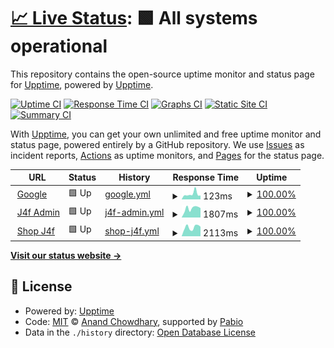 # [📈 Live Status](https://upptime.github.io/upptime): <!--live status--> **🟩 All systems operational**

This repository contains the open-source uptime monitor and status page for [Upptime](https://upptime.js.org), powered by [Upptime](https://github.com/upptime/upptime).

[![Uptime CI](https://github.com/trungtrandb/upptime/workflows/Uptime%20CI/badge.svg)](https://github.com/trungtrandb/upptime/actions?query=workflow%3A%22Uptime+CI%22)
[![Response Time CI](https://github.com/trungtrandb/upptime/workflows/Response%20Time%20CI/badge.svg)](https://github.com/trungtrandb/upptime/actions?query=workflow%3A%22Response+Time+CI%22)
[![Graphs CI](https://github.com/trungtrandb/upptime/workflows/Graphs%20CI/badge.svg)](https://github.com/trungtrandb/upptime/actions?query=workflow%3A%22Graphs+CI%22)
[![Static Site CI](https://github.com/trungtrandb/upptime/workflows/Static%20Site%20CI/badge.svg)](https://github.com/trungtrandb/upptime/actions?query=workflow%3A%22Static+Site+CI%22)
[![Summary CI](https://github.com/trungtrandb/upptime/workflows/Summary%20CI/badge.svg)](https://github.com/trungtrandb/upptime/actions?query=workflow%3A%22Summary+CI%22)

With [Upptime](https://upptime.js.org), you can get your own unlimited and free uptime monitor and status page, powered entirely by a GitHub repository. We use [Issues](https://github.com/upptime/upptime/issues) as incident reports, [Actions](https://github.com/trungtrandb/upptime/actions) as uptime monitors, and [Pages](https://upptime.github.io/upptime) for the status page.

<!--start: status pages-->
<!-- This summary is generated by Upptime (https://github.com/upptime/upptime) -->
<!-- Do not edit this manually, your changes will be overwritten -->
<!-- prettier-ignore -->
| URL | Status | History | Response Time | Uptime |
| --- | ------ | ------- | ------------- | ------ |
| <img alt="" src="https://icons.duckduckgo.com/ip3/www.google.com.ico" height="13"> [Google](https://www.google.com) | 🟩 Up | [google.yml](https://github.com/trungtrandb/uptime/commits/HEAD/history/google.yml) | <details><summary><img alt="Response time graph" src="./graphs/google/response-time-week.png" height="20"> 123ms</summary><br><a href="https://trungtrandb.github.io/uptime/history/google"><img alt="Response time 117" src="https://img.shields.io/endpoint?url=https%3A%2F%2Fraw.githubusercontent.com%2Ftrungtrandb%2Fuptime%2FHEAD%2Fapi%2Fgoogle%2Fresponse-time.json"></a><br><a href="https://trungtrandb.github.io/uptime/history/google"><img alt="24-hour response time 89" src="https://img.shields.io/endpoint?url=https%3A%2F%2Fraw.githubusercontent.com%2Ftrungtrandb%2Fuptime%2FHEAD%2Fapi%2Fgoogle%2Fresponse-time-day.json"></a><br><a href="https://trungtrandb.github.io/uptime/history/google"><img alt="7-day response time 123" src="https://img.shields.io/endpoint?url=https%3A%2F%2Fraw.githubusercontent.com%2Ftrungtrandb%2Fuptime%2FHEAD%2Fapi%2Fgoogle%2Fresponse-time-week.json"></a><br><a href="https://trungtrandb.github.io/uptime/history/google"><img alt="30-day response time 117" src="https://img.shields.io/endpoint?url=https%3A%2F%2Fraw.githubusercontent.com%2Ftrungtrandb%2Fuptime%2FHEAD%2Fapi%2Fgoogle%2Fresponse-time-month.json"></a><br><a href="https://trungtrandb.github.io/uptime/history/google"><img alt="1-year response time 117" src="https://img.shields.io/endpoint?url=https%3A%2F%2Fraw.githubusercontent.com%2Ftrungtrandb%2Fuptime%2FHEAD%2Fapi%2Fgoogle%2Fresponse-time-year.json"></a></details> | <details><summary><a href="https://trungtrandb.github.io/uptime/history/google">100.00%</a></summary><a href="https://trungtrandb.github.io/uptime/history/google"><img alt="All-time uptime 100.00%" src="https://img.shields.io/endpoint?url=https%3A%2F%2Fraw.githubusercontent.com%2Ftrungtrandb%2Fuptime%2FHEAD%2Fapi%2Fgoogle%2Fuptime.json"></a><br><a href="https://trungtrandb.github.io/uptime/history/google"><img alt="24-hour uptime 100.00%" src="https://img.shields.io/endpoint?url=https%3A%2F%2Fraw.githubusercontent.com%2Ftrungtrandb%2Fuptime%2FHEAD%2Fapi%2Fgoogle%2Fuptime-day.json"></a><br><a href="https://trungtrandb.github.io/uptime/history/google"><img alt="7-day uptime 100.00%" src="https://img.shields.io/endpoint?url=https%3A%2F%2Fraw.githubusercontent.com%2Ftrungtrandb%2Fuptime%2FHEAD%2Fapi%2Fgoogle%2Fuptime-week.json"></a><br><a href="https://trungtrandb.github.io/uptime/history/google"><img alt="30-day uptime 100.00%" src="https://img.shields.io/endpoint?url=https%3A%2F%2Fraw.githubusercontent.com%2Ftrungtrandb%2Fuptime%2FHEAD%2Fapi%2Fgoogle%2Fuptime-month.json"></a><br><a href="https://trungtrandb.github.io/uptime/history/google"><img alt="1-year uptime 100.00%" src="https://img.shields.io/endpoint?url=https%3A%2F%2Fraw.githubusercontent.com%2Ftrungtrandb%2Fuptime%2FHEAD%2Fapi%2Fgoogle%2Fuptime-year.json"></a></details>
| <img alt="" src="https://icons.duckduckgo.com/ip3/j4f.io.vn.ico" height="13"> [J4f Admin](https://j4f.io.vn) | 🟩 Up | [j4f-admin.yml](https://github.com/trungtrandb/uptime/commits/HEAD/history/j4f-admin.yml) | <details><summary><img alt="Response time graph" src="./graphs/j4f-admin/response-time-week.png" height="20"> 1807ms</summary><br><a href="https://trungtrandb.github.io/uptime/history/j4f-admin"><img alt="Response time 2100" src="https://img.shields.io/endpoint?url=https%3A%2F%2Fraw.githubusercontent.com%2Ftrungtrandb%2Fuptime%2FHEAD%2Fapi%2Fj4f-admin%2Fresponse-time.json"></a><br><a href="https://trungtrandb.github.io/uptime/history/j4f-admin"><img alt="24-hour response time 1868" src="https://img.shields.io/endpoint?url=https%3A%2F%2Fraw.githubusercontent.com%2Ftrungtrandb%2Fuptime%2FHEAD%2Fapi%2Fj4f-admin%2Fresponse-time-day.json"></a><br><a href="https://trungtrandb.github.io/uptime/history/j4f-admin"><img alt="7-day response time 1807" src="https://img.shields.io/endpoint?url=https%3A%2F%2Fraw.githubusercontent.com%2Ftrungtrandb%2Fuptime%2FHEAD%2Fapi%2Fj4f-admin%2Fresponse-time-week.json"></a><br><a href="https://trungtrandb.github.io/uptime/history/j4f-admin"><img alt="30-day response time 2100" src="https://img.shields.io/endpoint?url=https%3A%2F%2Fraw.githubusercontent.com%2Ftrungtrandb%2Fuptime%2FHEAD%2Fapi%2Fj4f-admin%2Fresponse-time-month.json"></a><br><a href="https://trungtrandb.github.io/uptime/history/j4f-admin"><img alt="1-year response time 2100" src="https://img.shields.io/endpoint?url=https%3A%2F%2Fraw.githubusercontent.com%2Ftrungtrandb%2Fuptime%2FHEAD%2Fapi%2Fj4f-admin%2Fresponse-time-year.json"></a></details> | <details><summary><a href="https://trungtrandb.github.io/uptime/history/j4f-admin">100.00%</a></summary><a href="https://trungtrandb.github.io/uptime/history/j4f-admin"><img alt="All-time uptime 99.84%" src="https://img.shields.io/endpoint?url=https%3A%2F%2Fraw.githubusercontent.com%2Ftrungtrandb%2Fuptime%2FHEAD%2Fapi%2Fj4f-admin%2Fuptime.json"></a><br><a href="https://trungtrandb.github.io/uptime/history/j4f-admin"><img alt="24-hour uptime 100.00%" src="https://img.shields.io/endpoint?url=https%3A%2F%2Fraw.githubusercontent.com%2Ftrungtrandb%2Fuptime%2FHEAD%2Fapi%2Fj4f-admin%2Fuptime-day.json"></a><br><a href="https://trungtrandb.github.io/uptime/history/j4f-admin"><img alt="7-day uptime 100.00%" src="https://img.shields.io/endpoint?url=https%3A%2F%2Fraw.githubusercontent.com%2Ftrungtrandb%2Fuptime%2FHEAD%2Fapi%2Fj4f-admin%2Fuptime-week.json"></a><br><a href="https://trungtrandb.github.io/uptime/history/j4f-admin"><img alt="30-day uptime 99.84%" src="https://img.shields.io/endpoint?url=https%3A%2F%2Fraw.githubusercontent.com%2Ftrungtrandb%2Fuptime%2FHEAD%2Fapi%2Fj4f-admin%2Fuptime-month.json"></a><br><a href="https://trungtrandb.github.io/uptime/history/j4f-admin"><img alt="1-year uptime 99.84%" src="https://img.shields.io/endpoint?url=https%3A%2F%2Fraw.githubusercontent.com%2Ftrungtrandb%2Fuptime%2FHEAD%2Fapi%2Fj4f-admin%2Fuptime-year.json"></a></details>
| <img alt="" src="https://icons.duckduckgo.com/ip3/shop.j4f.io.vn.ico" height="13"> [Shop J4f](https://shop.j4f.io.vn) | 🟩 Up | [shop-j4f.yml](https://github.com/trungtrandb/uptime/commits/HEAD/history/shop-j4f.yml) | <details><summary><img alt="Response time graph" src="./graphs/shop-j4f/response-time-week.png" height="20"> 2113ms</summary><br><a href="https://trungtrandb.github.io/uptime/history/shop-j4f"><img alt="Response time 2448" src="https://img.shields.io/endpoint?url=https%3A%2F%2Fraw.githubusercontent.com%2Ftrungtrandb%2Fuptime%2FHEAD%2Fapi%2Fshop-j4f%2Fresponse-time.json"></a><br><a href="https://trungtrandb.github.io/uptime/history/shop-j4f"><img alt="24-hour response time 2254" src="https://img.shields.io/endpoint?url=https%3A%2F%2Fraw.githubusercontent.com%2Ftrungtrandb%2Fuptime%2FHEAD%2Fapi%2Fshop-j4f%2Fresponse-time-day.json"></a><br><a href="https://trungtrandb.github.io/uptime/history/shop-j4f"><img alt="7-day response time 2113" src="https://img.shields.io/endpoint?url=https%3A%2F%2Fraw.githubusercontent.com%2Ftrungtrandb%2Fuptime%2FHEAD%2Fapi%2Fshop-j4f%2Fresponse-time-week.json"></a><br><a href="https://trungtrandb.github.io/uptime/history/shop-j4f"><img alt="30-day response time 2448" src="https://img.shields.io/endpoint?url=https%3A%2F%2Fraw.githubusercontent.com%2Ftrungtrandb%2Fuptime%2FHEAD%2Fapi%2Fshop-j4f%2Fresponse-time-month.json"></a><br><a href="https://trungtrandb.github.io/uptime/history/shop-j4f"><img alt="1-year response time 2448" src="https://img.shields.io/endpoint?url=https%3A%2F%2Fraw.githubusercontent.com%2Ftrungtrandb%2Fuptime%2FHEAD%2Fapi%2Fshop-j4f%2Fresponse-time-year.json"></a></details> | <details><summary><a href="https://trungtrandb.github.io/uptime/history/shop-j4f">100.00%</a></summary><a href="https://trungtrandb.github.io/uptime/history/shop-j4f"><img alt="All-time uptime 100.00%" src="https://img.shields.io/endpoint?url=https%3A%2F%2Fraw.githubusercontent.com%2Ftrungtrandb%2Fuptime%2FHEAD%2Fapi%2Fshop-j4f%2Fuptime.json"></a><br><a href="https://trungtrandb.github.io/uptime/history/shop-j4f"><img alt="24-hour uptime 100.00%" src="https://img.shields.io/endpoint?url=https%3A%2F%2Fraw.githubusercontent.com%2Ftrungtrandb%2Fuptime%2FHEAD%2Fapi%2Fshop-j4f%2Fuptime-day.json"></a><br><a href="https://trungtrandb.github.io/uptime/history/shop-j4f"><img alt="7-day uptime 100.00%" src="https://img.shields.io/endpoint?url=https%3A%2F%2Fraw.githubusercontent.com%2Ftrungtrandb%2Fuptime%2FHEAD%2Fapi%2Fshop-j4f%2Fuptime-week.json"></a><br><a href="https://trungtrandb.github.io/uptime/history/shop-j4f"><img alt="30-day uptime 100.00%" src="https://img.shields.io/endpoint?url=https%3A%2F%2Fraw.githubusercontent.com%2Ftrungtrandb%2Fuptime%2FHEAD%2Fapi%2Fshop-j4f%2Fuptime-month.json"></a><br><a href="https://trungtrandb.github.io/uptime/history/shop-j4f"><img alt="1-year uptime 100.00%" src="https://img.shields.io/endpoint?url=https%3A%2F%2Fraw.githubusercontent.com%2Ftrungtrandb%2Fuptime%2FHEAD%2Fapi%2Fshop-j4f%2Fuptime-year.json"></a></details>

<!--end: status pages-->

[**Visit our status website →**](https://upptime.github.io/upptime)

## 📄 License

- Powered by: [Upptime](https://github.com/upptime/upptime)
- Code: [MIT](./LICENSE) © [Anand Chowdhary](https://anandchowdhary.com), supported by [Pabio](https://pabio.com)
- Data in the `./history` directory: [Open Database License](https://opendatacommons.org/licenses/odbl/1-0/)
